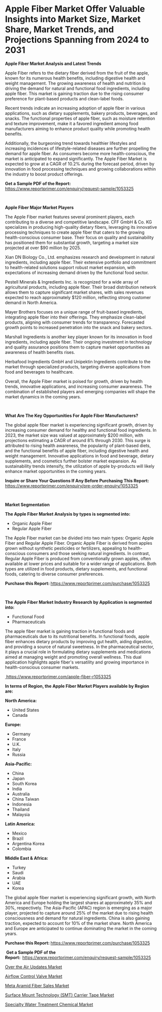 <p><h1>Apple Fiber Market Offer Valuable Insights into Market Size, Market Share, Market Trends, and Projections Spanning from 2024 to 2031</h1></p><p><strong>Apple Fiber Market Analysis and Latest Trends</strong></p>
<p><p>Apple Fiber refers to the dietary fiber derived from the fruit of the apple, known for its numerous health benefits, including digestive health and weight management. The growing awareness of health and nutrition is driving the demand for natural and functional food ingredients, including apple fiber. This market is gaining traction due to the rising consumer preference for plant-based products and clean-label foods.</p><p>Recent trends indicate an increasing adoption of apple fiber in various applications, such as dietary supplements, bakery products, beverages, and snacks. The functional properties of apple fiber, such as moisture retention and texture improvement, make it a favored ingredient among food manufacturers aiming to enhance product quality while promoting health benefits. </p><p>Additionally, the burgeoning trend towards healthier lifestyles and increasing incidences of lifestyle-related diseases are further propelling the demand for apple fiber. As consumers become more health-conscious, the market is anticipated to expand significantly. The Apple Fiber Market is expected to grow at a CAGR of 10.2% during the forecast period, driven by innovation in food processing techniques and growing collaborations within the industry to boost product offerings.</p></p>
<p><strong>Get a Sample PDF of the Report:&nbsp;</strong> <a href="https://www.reportprimer.com/enquiry/request-sample/1053325">https://www.reportprimer.com/enquiry/request-sample/1053325</a></p>
<p>&nbsp;</p>
<p><strong>Apple Fiber Major Market Players</strong></p>
<p><p>The Apple Fiber market features several prominent players, each contributing to a diverse and competitive landscape. CFF GmbH & Co. KG specializes in producing high-quality dietary fibers, leveraging its innovative processing techniques to create apple fiber that caters to the growing health-conscious consumer base. Their focus on quality and sustainability has positioned them for substantial growth, targeting a market size projected at over $90 million by 2025.</p><p>Xian DN Biology Co., Ltd. emphasizes research and development in natural ingredients, including apple fiber. Their extensive portfolio and commitment to health-related solutions support robust market expansion, with expectations of increasing demand driven by the functional food sector. </p><p>Pestell Minerals & Ingredients Inc. is recognized for a wide array of agricultural products, including apple fiber. Their broad distribution network allows them to capture significant market shares, with sales revenues expected to reach approximately $120 million, reflecting strong customer demand in North America.</p><p>Mayer Brothers focuses on a unique range of fruit-based ingredients, integrating apple fiber into their offerings. They emphasize clean-label products, aligning with consumer trends for transparency. Forecasted growth points to increased penetration into the snack and bakery sectors.</p><p>Marshall Ingredients is another key player known for its innovation in food ingredients, including apple fiber. Their ongoing investment in technology and quality assurance positions them to capture market opportunities as awareness of health benefits rises.</p><p>Herbafood Ingredients GmbH and Unipektin Ingredients contribute to the market through specialized products, targeting diverse applications from food and beverages to healthcare.</p><p>Overall, the Apple Fiber market is poised for growth, driven by health trends, innovative applications, and increasing consumer awareness. The combination of established players and emerging companies will shape the market dynamics in the coming years.</p></p>
<p>&nbsp;</p>
<p><strong>What Are The Key Opportunities For Apple Fiber Manufacturers?</strong></p>
<p><p>The global apple fiber market is experiencing significant growth, driven by increasing consumer demand for healthy and functional food ingredients. In 2023, the market size was valued at approximately $200 million, with projections estimating a CAGR of around 8% through 2030. This surge is attributed to rising health awareness, the popularity of plant-based diets, and the functional benefits of apple fiber, including digestive health and weight management. Innovative applications in food and beverage, dietary supplements, and cosmetics further bolster market expansion. As sustainability trends intensify, the utilization of apple by-products will likely enhance market opportunities in the coming years.</p></p>
<p><strong>Inquire or Share Your Questions If Any Before Purchasing This Report:</strong> <a href="https://www.reportprimer.com/enquiry/pre-order-enquiry/1053325">https://www.reportprimer.com/enquiry/pre-order-enquiry/1053325</a></p>
<p>&nbsp;</p>
<p><strong>Market Segmentation</strong></p>
<p><strong>The Apple Fiber Market Analysis by types is segmented into:</strong></p>
<p><ul><li>Organic Apple Fiber</li><li>Regular Apple Fiber</li></ul></p>
<p><p>The Apple Fiber market can be divided into two main types: Organic Apple Fiber and Regular Apple Fiber. Organic Apple Fiber is derived from apples grown without synthetic pesticides or fertilizers, appealing to health-conscious consumers and those seeking natural ingredients. In contrast, Regular Apple Fiber is produced from conventionally grown apples, often available at lower prices and suitable for a wider range of applications. Both types are utilized in food products, dietary supplements, and functional foods, catering to diverse consumer preferences.</p></p>
<p><strong>Purchase this Report:&nbsp;</strong><a href="https://www.reportprimer.com/purchase/1053325">https://www.reportprimer.com/purchase/1053325</a></p>
<p>&nbsp;</p>
<p><strong>The Apple Fiber Market Industry Research by Application is segmented into:</strong></p>
<p><ul><li>Functional Food</li><li>Pharmaceuticals</li></ul></p>
<p><p>The apple fiber market is gaining traction in functional foods and pharmaceuticals due to its nutritional benefits. In functional foods, apple fiber enhances dietary products by improving gut health, aiding digestion, and providing a source of natural sweetness. In the pharmaceutical sector, it plays a crucial role in formulating dietary supplements and medications aimed at managing weight and promoting overall wellness. This dual application highlights apple fiber's versatility and growing importance in health-conscious consumer markets.</p></p>
<p><a href="https://www.reportprimer.com/apple-fiber-r1053325">&nbsp;https://www.reportprimer.com/apple-fiber-r1053325</a></p>
<p><strong>In terms of Region, the Apple Fiber Market Players available by Region are:</strong></p>
<p>
    <p> <strong> North America: </strong>
        <ul>
            <li>United States</li>
            <li>Canada</li>
        </ul>
        </p> 
    <p> <strong> Europe: </strong>
        <ul>
            <li>Germany</li>
            <li>France</li>
            <li>U.K.</li>
            <li>Italy</li>
            <li>Russia</li>
        </ul>
        </p> 
    <p> <strong> Asia-Pacific: </strong>
        <ul>
            <li>China</li>
            <li>Japan</li>
            <li>South Korea</li>
            <li>India</li>
            <li>Australia</li>
            <li>China Taiwan</li>
            <li>Indonesia</li>
            <li>Thailand</li>
            <li>Malaysia</li>
        </ul>
        </p> 
    <p> <strong> Latin America: </strong>
        <ul>
            <li>Mexico</li>
            <li>Brazil</li>
            <li>Argentina Korea</li>
            <li>Colombia</li>
        </ul>
        </p> 
    <p> <strong> Middle East & Africa: </strong>
        <ul>
            <li>Turkey</li>
            <li>Saudi</li>
            <li>Arabia</li>
            <li>UAE</li>
            <li>Korea</li>
        </ul>
    </p>
    </p>
<p><p>The global apple fiber market is experiencing significant growth, with North America and Europe holding the largest shares at approximately 35% and 30%, respectively. The Asia-Pacific (APAC) region is emerging as a major player, projected to capture around 25% of the market due to rising health consciousness and demand for natural ingredients. China is also gaining traction, expected to account for 10% of the market share. North America and Europe are anticipated to continue dominating the market in the coming years.</p></p>
<p><strong>Purchase this Report: </strong><a href="https://www.reportprimer.com/purchase/1053325">https://www.reportprimer.com/purchase/1053325</a></p>
<p>&nbsp;<strong>Get a Sample PDF of the Report:&nbsp;&nbsp;</strong><a href="https://www.reportprimer.com/enquiry/request-sample/1053325">https://www.reportprimer.com/enquiry/request-sample/1053325</a></p>
<p><strong></strong></p>
<p><p><a href="https://www.linkedin.com/pulse/over-air-updates-market-outlook-complete-industry-analysis-x9e3e?trackingId=%2B%2FhesxhrTIGmjwjZTEBykg%3D%3D">Over the Air Updates Market</a></p><p><a href="https://issuu.com/reportprime-2/docs/airflow-control-valve-market-size-2_49780fc4491c0a">Airflow Control Valve Market</a></p><p><a href="https://github.com/prosalinda88/Market-Research-Report-List-6/blob/main/meta-aramid-fiber-sales-market.md">Meta Aramid Fiber Sales Market</a></p><p><a href="https://medium.com/@funky_-punky1/surface-mount-technology-smt-carrier-tape-market-global-market-share-and-ranking-overall-sales-2f001bbe0930?postPublishedType=repub">Surface Mount Technology (SMT) Carrier Tape Market</a></p><p><a href="https://medium.com/@funky_-punky1/global-specialty-water-treatment-chemical-market-status-2024-2031-and-forecast-by-region-7e688d787937?postPublishedType=repub">Specialty Water Treatment Chemical Market</a></p></p>